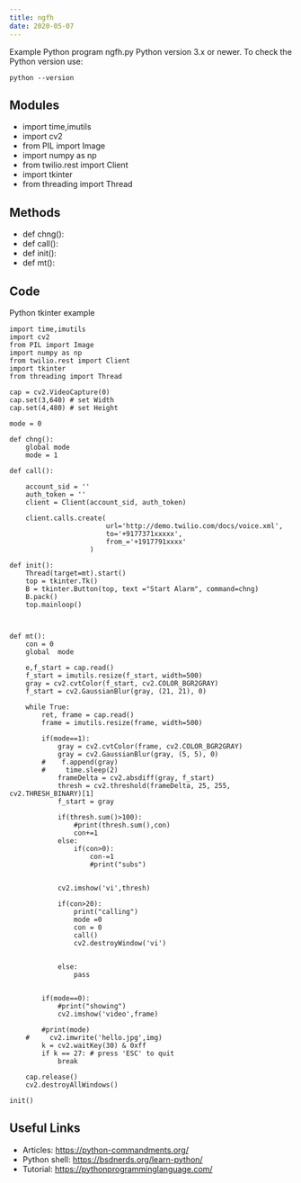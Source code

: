 ```yaml
---
title: ngfh
date: 2020-05-07
---
```

Example Python program ngfh.py
Python version 3.x or newer.
To check the Python version use:

    python --version

## Modules

* import time,imutils
* import cv2
* from PIL import Image
* import numpy as np
* from twilio.rest import Client
* import tkinter
* from threading import Thread

## Methods

* def chng():
* def call():
* def init():
* def mt():

## Code

Python tkinter example

    import time,imutils
    import cv2
    from PIL import Image
    import numpy as np
    from twilio.rest import Client
    import tkinter
    from threading import Thread
    
    cap = cv2.VideoCapture(0)
    cap.set(3,640) # set Width
    cap.set(4,480) # set Height
    
    mode = 0
    
    def chng():
        global mode
        mode = 1 
        
    def call():
        
        account_sid = ''
        auth_token = ''
        client = Client(account_sid, auth_token)
        
        client.calls.create(
                            url='http://demo.twilio.com/docs/voice.xml',
                            to='+9177371xxxxx',
                            from_='+1917791xxxx'
                        ) 
    
    def init():
        Thread(target=mt).start()
        top = tkinter.Tk()
        B = tkinter.Button(top, text ="Start Alarm", command=chng)
        B.pack()
        top.mainloop()
    
    
    
    def mt():
        con = 0
        global  mode
        
        e,f_start = cap.read()
        f_start = imutils.resize(f_start, width=500)
        gray = cv2.cvtColor(f_start, cv2.COLOR_BGR2GRAY)
        f_start = cv2.GaussianBlur(gray, (21, 21), 0)
    
        while True:
            ret, frame = cap.read()
            frame = imutils.resize(frame, width=500)
            
            if(mode==1):
                gray = cv2.cvtColor(frame, cv2.COLOR_BGR2GRAY)
                gray = cv2.GaussianBlur(gray, (5, 5), 0)
            #    f.append(gray)
            #     time.sleep(2)
                frameDelta = cv2.absdiff(gray, f_start)
                thresh = cv2.threshold(frameDelta, 25, 255, cv2.THRESH_BINARY)[1]
                f_start = gray
    
                if(thresh.sum()>100):
                    #print(thresh.sum(),con)
                    con+=1
                else:
                    if(con>0):
                        con-=1
                        #print("subs")
    
                
                cv2.imshow('vi',thresh)
           
                if(con>20):
                    print("calling")
                    mode =0
                    con = 0
                    call()
                    cv2.destroyWindow('vi')
                    
               
                else:
                    pass
    
        
            if(mode==0):
                #print("showing")
                cv2.imshow('video',frame)
                
            #print(mode)
        #     cv2.imwrite('hello.jpg',img)
            k = cv2.waitKey(30) & 0xff
            if k == 27: # press 'ESC' to quit
                break
    
        cap.release()
        cv2.destroyAllWindows()
        
    init()

## Useful Links

- Articles: https://python-commandments.org/
- Python shell: https://bsdnerds.org/learn-python/
- Tutorial: https://pythonprogramminglanguage.com/

